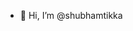 - 👋 Hi, I’m @shubhamtikka

<!---
shubhamtikka/shubhamtikka is a ✨ special ✨ repository because its `README.md` (this file) appears on your GitHub profile.
You can click the Preview link to take a look at your changes.
--->
